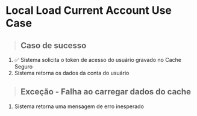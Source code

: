 # Local Load Current Account Use Case

> ## Caso de sucesso
1. ✅  Sistema solicita o token de acesso do usuário gravado no Cache Seguro
2. Sistema retorna os dados da conta do usuário

> ## Exceção - Falha ao carregar dados do cache
1. Sistema retorna uma mensagem de erro inesperado